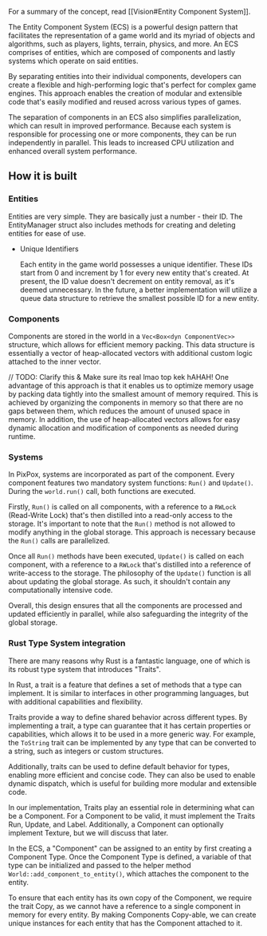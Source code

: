 
For a summary of the concept, read [[Vision#Entity Component System]].

The Entity Component System (ECS) is a powerful design pattern that facilitates the representation of a game world and its myriad of objects and algorithms, such as players, lights, terrain, physics, and more. An ECS comprises of entities, which are composed of components and lastly systems which operate on said entities.

By separating entities into their individual components, developers can create a flexible and high-performing logic that's perfect for complex game engines. This approach enables the creation of modular and extensible code that's easily modified and reused across various types of games.

The separation of components in an ECS also simplifies parallelization, which can result in improved performance. Because each system is responsible for processing one or more components, they can be run independently in parallel. This leads to increased CPU utilization and enhanced overall system performance.

## How it is built

### Entities

Entities are very simple. They are basically just a number - their ID. The EntityManager struct also includes methods for creating and deleting entities for ease of use.

-  Unique Identifiers

	Each entity in the game world possesses a unique identifier. These IDs start from 0 and increment by 1 for every new entity that's created. At present, the ID value doesn't decrement on entity removal, as it's deemed unnecessary. In the future, a better implementation will utilize a queue data structure to retrieve the smallest possible ID for a new entity.


### Components

Components are stored in the world in a `Vec<Box<dyn ComponentVec>>` structure, which allows for efficient memory packing. This data structure is essentially a vector of heap-allocated vectors with additional custom logic attached to the inner vector.

// TODO: Clarify this & Make sure its real lmao top kek hAHAH!
One advantage of this approach is that it enables us to optimize memory usage by packing data tightly into the smallest amount of memory required. This is achieved by organizing the components in memory so that there are no gaps between them, which reduces the amount of unused space in memory. In addition, the use of heap-allocated vectors allows for easy dynamic allocation and modification of components as needed during runtime.


### Systems

In PixPox, systems are incorporated as part of the component. Every component features two mandatory system functions: `Run()` and `Update()`. During the `world.run()` call, both functions are executed.

Firstly, `Run()` is called on all components, with a reference to a `RWLock` (Read-Write Lock) that's then distilled into a read-only access to the storage. It's important to note that the `Run()` method is not allowed to modify anything in the global storage. This approach is necessary because the `Run()` calls are parallelized.

Once all `Run()` methods have been executed, `Update()` is called on each component, with a reference to a `RWLock` that's distilled into a reference of write-access to the storage. The philosophy of the `Update()` function is all about updating the global storage. As such, it shouldn't contain any computationally intensive code.

Overall, this design ensures that all the components are processed and updated efficiently in parallel, while also safeguarding the integrity of the global storage.



### Rust Type System integration

There are many reasons why Rust is a fantastic language, one of which is its robust type system that introduces "Traits".

In Rust, a trait is a feature that defines a set of methods that a type can implement. It is similar to interfaces in other programming languages, but with additional capabilities and flexibility.

Traits provide a way to define shared behavior across different types. By implementing a trait, a type can guarantee that it has certain properties or capabilities, which allows it to be used in a more generic way. For example, the `ToString` trait can be implemented by any type that can be converted to a string, such as integers or custom structures.

Additionally, traits can be used to define default behavior for types, enabling more efficient and concise code. They can also be used to enable dynamic dispatch, which is useful for building more modular and extensible code. 

In our implementation, Traits play an essential role in determining what can be a Component. For a Component to be valid, it must implement the Traits Run, Update, and Label. Additionally, a Component can optionally implement Texture, but we will discuss that later.

In the ECS, a "Component" can be assigned to an entity by first creating a Component Type. Once the Component Type is defined, a variable of that type can be initialized and passed to the helper method `World::add_component_to_entity()`, which attaches the component to the entity.

To ensure that each entity has its own copy of the Component, we require the trait Copy, as we cannot have a reference to a single component in memory for every entity. By making Components Copy-able, we can create unique instances for each entity that has the Component attached to it.
